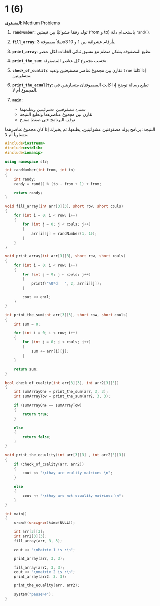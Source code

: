 # 1 (6)

**المستوى:** Medium Problems

1. **`randNumber`**: تولد رقمًا عشوائيًا بين قيمتين (from و to) باستخدام دالة `rand()`.

2. **`fill_array`**: تملأ مصفوفة 3x3 بأرقام عشوائية بين 1 و 10.

3. **`print_array`**: تطبع المصفوفة بشكل منظم مع تنسيق ثنائي الخانات لكل عنصر.

4. **`print_the_sum`**: تحسب مجموع كل عناصر المصفوفة.

5. **`check_of_cuality`**: تقارن بين مجموع عناصر مصفوفتين وتعيد `true` إذا كانتا متساويتين.

6. **`print_the_ecuality`**: تطبع رسالة توضح إذا كانت المصفوفتان متساويتين في المجموع أم لا.

7. **`main`**:
   - تنشئ مصفوفتين عشوائيتين وتطبعهما
   - تقارن بين مجموع عناصرهما وتطبع النتيجة
   - توقف البرنامج حتى ضغط مفتاح

النتيجة: برنامج يولد مصفوفتين عشوائيتين، يطبعها، ثم يخبرك إذا كان مجموع عناصرهما متساوياً أم لا.

```cpp
#include<iostream>
#include<cstdlib>
#include<iomanip>

using namespace std;

int randNumber(int from, int to)
{
	int randy;
	randy = rand() % (to - from + 1) + from;

	return randy;
}

void fill_array(int arr[3][3], short row, short couls)
{
	for (int i = 0; i < row; i++)
	{
		for (int j = 0; j < couls; j++)
		{
			arr[i][j] = randNumber(1, 10);
		}
	}
}

void print_array(int arr[3][3], short row, short couls)
{
	for (int i = 0; i < row; i++)
	{
		for (int j = 0; j < couls; j++)
		{
			printf("%0*d   ", 2, arr[i][j]);
		}

		cout << endl;
	}
}

int print_the_sum(int arr[3][3], short row, short couls)
{
	int sum = 0;

	for (int i = 0; i < row; i++)
	{
		for (int j = 0; j < couls; j++)
		{
			sum += arr[i][j];
		}
	}

	return sum;
}

bool check_of_cuality(int arr[3][3], int arr2[3][3])
{
	int sumArrayOne = print_the_sum(arr, 3, 3);
	int sumArrayTow = print_the_sum(arr2, 3, 3);

	if (sumArrayOne == sumArrayTow)
	{
		return true;
	}

	else
	{
		return false;
	}
}

void print_the_ecuality(int arr[3][3] , int arr2[3][3])
{
	if (check_of_cuality(arr, arr2))
	{
		cout << "\nthay are eculity matrixes \n";
	}

	else
	{
		cout << "\nthay are not ecuality matrixes \n";
	}
}

int main()
{
	srand((unsigned)time(NULL));

	int arr[3][3];
	int arr2[3][3];
	fill_array(arr, 3, 3);

	cout << "\nMatrix 1 is :\n";

	print_array(arr, 3, 3);

	fill_array(arr2, 3, 3);
	cout << "\nmatrix 2 is :\n";
	print_array(arr2, 3, 3);

	print_the_ecuality(arr, arr2);

	system("pause>0");
}
```